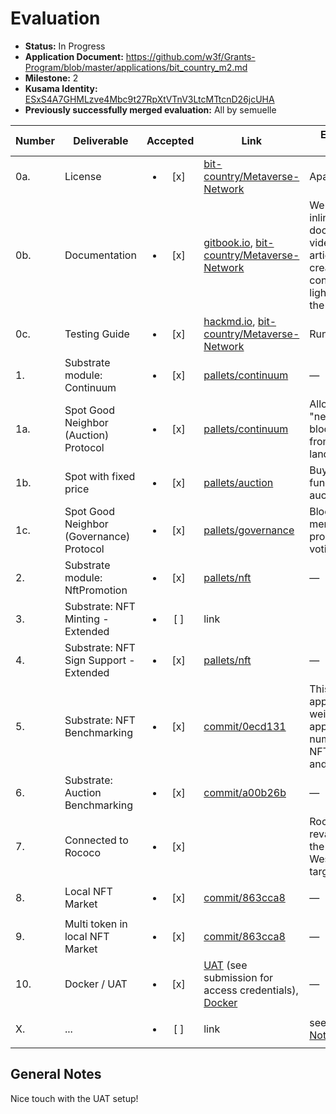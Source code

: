 # Evaluation

- **Status:** In Progress
- **Application Document:** https://github.com/w3f/Grants-Program/blob/master/applications/bit_country_m2.md
- **Milestone:** 2
- **Kusama Identity:** [ESxS4A7GHMLzve4Mbc9t27RpXtVTnV3LtcMTtcnD26jcUHA](https://polkascan.io/pre/kusama/account/ESxS4A7GHMLzve4Mbc9t27RpXtVTnV3LtcMTtcnD26jcUHA)
- **Previously successfully merged evaluation:** All by semuelle

| Number | Deliverable | Accepted | Link | Evaluation Notes |
| ------ | ----------- | :------: | ---- |----------------- |
| 0a. | License | <ul><li>[x] </li></ul> | [bit-country/Metaverse-Network](https://github.com/bit-country/Metaverse-Network/blob/6b43c6790cf5a51305d453d2f500a30e805c4d00/LICENSE) | Apache 2.0 |
| 0b. | Documentation | <ul><li>[x] </li></ul> | [gitbook.io](https://metaversenw.gitbook.io/bit-country/), [bit-country/Metaverse-Network](https://github.com/bit-country/Metaverse-Network/blob/6b43c6790cf5a51305d453d2f500a30e805c4d00/README.md) | We will provide inline documentation, video, medium articles & creating more content in the lightpaper of the project. |
| 0c. | Testing Guide | <ul><li>[x] </li></ul> | [hackmd.io](https://hackmd.io/PmWDfHrNRD-zRZGoOpvCLg), [bit-country/Metaverse-Network](https://github.com/bit-country/Metaverse-Network/blob/9932efc9e09c1a0377e9acc11fdabd1612ecb6dc/README.md#2-build) | Run `make test`. |
| 1. | Substrate module: Continuum | <ul><li>[x] </li></ul> | [pallets/continuum](https://github.com/bit-country/Metaverse-Network/tree/9932efc9e09c1a0377e9acc11fdabd1612ecb6dc/pallets/continuum) | — |
| 1a. | Spot Good Neighbor (Auction) Protocol | <ul><li>[x] </li></ul> | [pallets/continuum](https://github.com/bit-country/Metaverse-Network/blob/3e85705f8a2382d028a9bdb157aa2481052da280/pallets/continuum/src/lib.rs#L577-L587) | Allows "neighbors" to block others from buying land |
| 1b. | Spot with fixed price | <ul><li>[x] </li></ul> | [pallets/auction](https://github.com/bit-country/Metaverse-Network/blob/32850607625688d20050d1b7aa583c62013828bc/pallets/auction/src/lib.rs#L309-L513) | Buy-now function for auctions |
| 1c. | Spot Good Neighbor (Governance) Protocol | <ul><li>[x] </li></ul> | [pallets/governance](https://github.com/bit-country/Metaverse-Network/blob/eaa05d83387b233fad86e5ecbad4f496933e442b/pallets/governance/src/lib.rs#L184) | Blocks non-members from proposing and voting |
| 2. | Substrate module: NftPromotion | <ul><li>[x] </li></ul> | [pallets/nft](https://github.com/bit-country/Metaverse-Network/blob/9932efc9e09c1a0377e9acc11fdabd1612ecb6dc/pallets/nft/src/lib.rs#L600-L607) | — |
| 3. | Substrate: NFT Minting - Extended | <ul><li>[ ] </li></ul> | link |  |
| 4. | Substrate: NFT Sign Support - Extended | <ul><li>[x] </li></ul> | [pallets/nft](https://github.com/bit-country/Metaverse-Network/blob/9932efc9e09c1a0377e9acc11fdabd1612ecb6dc/pallets/nft/src/lib.rs#L561-L597) | — |
| 5. | Substrate: NFT Benchmarking | <ul><li>[x] </li></ul> | [commit/0ecd131](https://github.com/bit-country/Metaverse-Network/commit/0ecd131886ef5ccd872808ee0e11865d3df5dd56#diff-9340a89ab12e3b4b5b5e36714cb73d3c82979532d77c70c143ab488ef416154b) | This will ensure appropriate weights will apply based on number of NFTs minting and extrinsics. |
| 6. | Substrate: Auction Benchmarking | <ul><li>[x] </li></ul> | [commit/a00b26b](https://github.com/bit-country/Metaverse-Network/commit/a00b26bb08f9e927f2e952424fdde62e560a6f3c#diff-8e8c0cf481010b2028d5602d98fed256b970e43c00033a24858fea89d9b91c2b) | — |
| 7. | Connected to Rococo | <ul><li>[x] </li></ul> |  | Rococo revamp got in the way, Westend now targeted. |
| 8. | Local NFT Market | <ul><li>[x] </li></ul> | [commit/863cca8](https://github.com/bit-country/Metaverse-Network/commit/863cca868bc29ac6333792140df48cf81ce09bbc#diff-8e8c0cf481010b2028d5602d98fed256b970e43c00033a24858fea89d9b91c2b) | — |
| 9. | Multi token in local NFT Market | <ul><li>[x] </li></ul> | [commit/863cca8](https://github.com/bit-country/Metaverse-Network/commit/863cca868bc29ac6333792140df48cf81ce09bbc) | — |
| 10. | Docker / UAT | <ul><li>[x] </li></ul> | [UAT](https://dev.bit.country/home) (see submission for access credentials), [Docker](https://github.com/bit-country/Metaverse-Network/tree/9932efc9e09c1a0377e9acc11fdabd1612ecb6dc/scripts)  | —
| X. | ... | <ul><li>[ ] </li></ul> | link | see [General Notes](#general-notes) |


## General Notes

Nice touch with the UAT setup!
